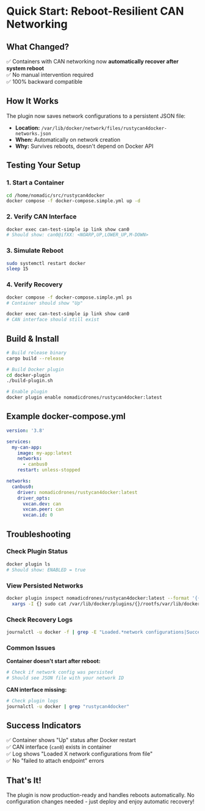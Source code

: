# Quick Start: Reboot-Resilient CAN Networking

## What Changed?

✅ Containers with CAN networking now **automatically recover after system reboot**  
✅ No manual intervention required  
✅ 100% backward compatible  

## How It Works

The plugin now saves network configurations to a persistent JSON file:
- **Location:** `/var/lib/docker/network/files/rustycan4docker-networks.json`
- **When:** Automatically on network creation
- **Why:** Survives reboots, doesn't depend on Docker API

## Testing Your Setup

### 1. Start a Container

```bash
cd /home/nomadic/src/rustycan4docker
docker compose -f docker-compose.simple.yml up -d
```

### 2. Verify CAN Interface

```bash
docker exec can-test-simple ip link show can0
# Should show: can0@ifXX: <NOARP,UP,LOWER_UP,M-DOWN>
```

### 3. Simulate Reboot

```bash
sudo systemctl restart docker
sleep 15
```

### 4. Verify Recovery

```bash
docker compose -f docker-compose.simple.yml ps
# Container should show "Up"

docker exec can-test-simple ip link show can0  
# CAN interface should still exist
```

## Build & Install

```bash
# Build release binary
cargo build --release

# Build Docker plugin
cd docker-plugin
./build-plugin.sh

# Enable plugin
docker plugin enable nomadicdrones/rustycan4docker:latest
```

## Example docker-compose.yml

```yaml
version: '3.8'

services:
  my-can-app:
    image: my-app:latest
    networks:
      - canbus0
    restart: unless-stopped

networks:
  canbus0:
    driver: nomadicdrones/rustycan4docker:latest
    driver_opts:
      vxcan.dev: can
      vxcan.peer: can
      vxcan.id: 0
```

## Troubleshooting

### Check Plugin Status
```bash
docker plugin ls
# Should show: ENABLED = true
```

### View Persisted Networks
```bash
docker plugin inspect nomadicdrones/rustycan4docker:latest --format '{{.ID}}' | \
  xargs -I {} sudo cat /var/lib/docker/plugins/{}/rootfs/var/lib/docker/network/files/rustycan4docker-networks.json
```

### Check Recovery Logs
```bash
journalctl -u docker -f | grep -E "Loaded.*network configurations|Successfully recovered"
```

### Common Issues

**Container doesn't start after reboot:**
```bash
# Check if network config was persisted
# Should see JSON file with your network ID
```

**CAN interface missing:**
```bash
# Check plugin logs
journalctl -u docker | grep "rustycan4docker"
```

## Success Indicators

✅ Container shows "Up" status after Docker restart  
✅ CAN interface (`can0`) exists in container  
✅ Log shows "Loaded X network configurations from file"  
✅ No "failed to attach endpoint" errors  

## That's It!

The plugin is now production-ready and handles reboots automatically. No configuration changes needed - just deploy and enjoy automatic recovery!

